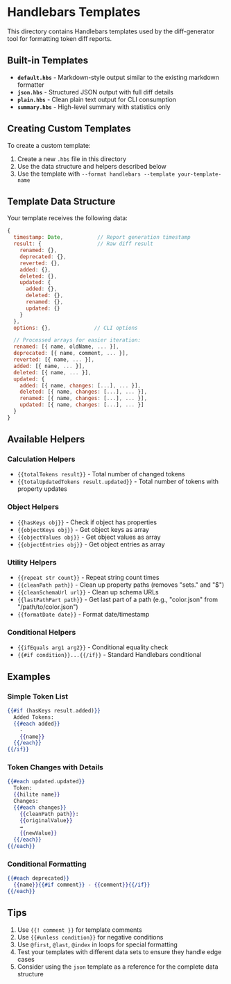 # Handlebars Templates

This directory contains Handlebars templates used by the diff-generator tool for formatting token diff reports.

## Built-in Templates

- **`default.hbs`** - Markdown-style output similar to the existing markdown formatter
- **`json.hbs`** - Structured JSON output with full diff details
- **`plain.hbs`** - Clean plain text output for CLI consumption
- **`summary.hbs`** - High-level summary with statistics only

## Creating Custom Templates

To create a custom template:

1. Create a new `.hbs` file in this directory
2. Use the data structure and helpers described below
3. Use the template with `--format handlebars --template your-template-name`

## Template Data Structure

Your template receives the following data:

```javascript
{
  timestamp: Date,           // Report generation timestamp
  result: {                  // Raw diff result
    renamed: {},
    deprecated: {},
    reverted: {},
    added: {},
    deleted: {},
    updated: {
      added: {},
      deleted: {},
      renamed: {},
      updated: {}
    }
  },
  options: {},              // CLI options

  // Processed arrays for easier iteration:
  renamed: [{ name, oldName, ... }],
  deprecated: [{ name, comment, ... }],
  reverted: [{ name, ... }],
  added: [{ name, ... }],
  deleted: [{ name, ... }],
  updated: {
    added: [{ name, changes: [...], ... }],
    deleted: [{ name, changes: [...], ... }],
    renamed: [{ name, changes: [...], ... }],
    updated: [{ name, changes: [...], ... }]
  }
}
```

## Available Helpers

### Calculation Helpers

- `{{totalTokens result}}` - Total number of changed tokens
- `{{totalUpdatedTokens result.updated}}` - Total number of tokens with property updates

### Object Helpers

- `{{hasKeys obj}}` - Check if object has properties
- `{{objectKeys obj}}` - Get object keys as array
- `{{objectValues obj}}` - Get object values as array
- `{{objectEntries obj}}` - Get object entries as array

### Utility Helpers

- `{{repeat str count}}` - Repeat string count times
- `{{cleanPath path}}` - Clean up property paths (removes "sets." and "$")
- `{{cleanSchemaUrl url}}` - Clean up schema URLs
- `{{lastPathPart path}}` - Get last part of a path (e.g., "color.json" from "/path/to/color.json")
- `{{formatDate date}}` - Format date/timestamp

### Conditional Helpers

- `{{ifEquals arg1 arg2}}` - Conditional equality check
- `{{#if condition}}...{{/if}}` - Standard Handlebars conditional

## Examples

### Simple Token List

```handlebars
{{#if (hasKeys result.added)}}
  Added Tokens:
  {{#each added}}
    -
    {{name}}
  {{/each}}
{{/if}}
```

### Token Changes with Details

```handlebars
{{#each updated.updated}}
  Token:
  {{hilite name}}
  Changes:
  {{#each changes}}
    {{cleanPath path}}:
    {{originalValue}}
    →
    {{newValue}}
  {{/each}}
{{/each}}
```

### Conditional Formatting

```handlebars
{{#each deprecated}}
  {{name}}{{#if comment}} - {{comment}}{{/if}}
{{/each}}
```

## Tips

1. Use `{{! comment }}` for template comments
2. Use `{{#unless condition}}` for negative conditions
3. Use `@first`, `@last`, `@index` in loops for special formatting
4. Test your templates with different data sets to ensure they handle edge cases
5. Consider using the `json` template as a reference for the complete data structure
